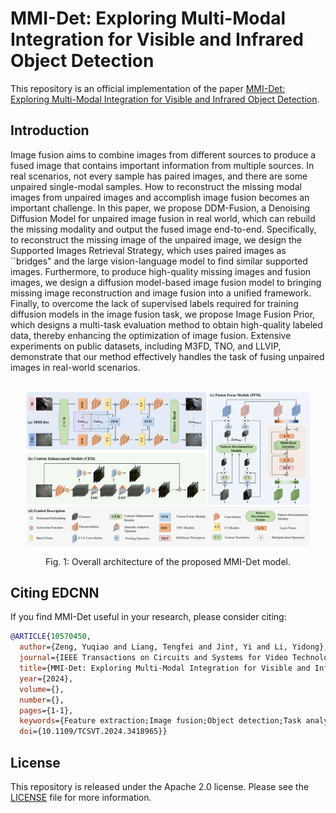# MMI-Det: Exploring Multi-Modal Integration for Visible and Infrared Object Detection


This repository is an official implementation of the paper [MMI-Det: Exploring Multi-Modal Integration for Visible and Infrared Object Detection](https://ieeexplore.ieee.org/abstract/document/10570450).



## Introduction

Image fusion aims to combine images from different sources to produce a fused image that contains important information from multiple sources. In real scenarios, not every sample has paired images, and there are some unpaired single-modal samples. How to reconstruct the missing modal images from unpaired images and accomplish image fusion becomes an important challenge. In this paper, we propose DDM-Fusion, a Denoising Diffusion Model for unpaired image fusion in real world, which can rebuild the missing modality and output the fused image end-to-end. Specifically, to reconstruct the missing image of the unpaired image, we design the Supported Images Retrieval Strategy, which uses paired images as ``bridges" and the large vision-language model to find similar supported images. Furthermore, to produce high-quality missing images and fusion images, we design a diffusion model-based image fusion model to bringing missing image reconstruction and image fusion into a unified framework. Finally, to overcome the lack of supervised labels required for training diffusion models in the image fusion task, we propose Image Fusion Prior, which designs a multi-task evaluation method to obtain high-quality labeled data, thereby enhancing the optimization of image fusion. Extensive experiments on public datasets, including M3FD, TNO, and LLVIP, demonstrate that our method effectively handles the task of fusing unpaired images in real-world scenarios.

<br/>
<div align="center">
  <img src="./framework.png" width="90%"/>

  Fig. 1: Overall architecture of the proposed MMI-Det model.
</div>




## Citing EDCNN
If you find MMI-Det useful in your research, please consider citing:
```bibtex
@ARTICLE{10570450,
  author={Zeng, Yuqiao and Liang, Tengfei and Jin†, Yi and Li, Yidong},
  journal={IEEE Transactions on Circuits and Systems for Video Technology}, 
  title={MMI-Det: Exploring Multi-Modal Integration for Visible and Infrared Object Detection}, 
  year={2024},
  volume={},
  number={},
  pages={1-1},
  keywords={Feature extraction;Image fusion;Object detection;Task analysis;Optimization;Circuits and systems;Data mining;multi-spectral object detection;multi-modal integration;image fusion;Fourier transformation},
  doi={10.1109/TCSVT.2024.3418965}}
```


## License

This repository is released under the Apache 2.0 license. Please see the [LICENSE](./LICENSE) file for more information.
